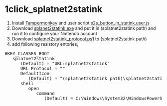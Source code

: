 # 1click_splatnet2statink

1. Install <a href="https://www.tampermonkey.net/">Tampermonkey</a> and user script <a href="https://github.com/koichim/1click_splatnet2statink/raw/master/s2s_button_in_statink.user.js">s2s_button_in_statink.user.js</a>
2. Download <a href="https://github.com/frozenpandaman/splatnet2statink/releases">splanet2statink.exe</a> and put it in (splatnet2statink path) and run it to configure your Nintendo account
3. Download <a href="https://github.com/koichim/1click_splatnet2statink/blob/master/splatnet2statink_protocol.ps1">splatnet2statink_protocol.ps1</a> to (splatnet2statink path)
4. add following resistory entories,
<pre>
HKEY_CLASSES_ROOT
   splatnet2statink
      (Default) = "URL:splatnet2statink"
      URL Protocol = ""
      DefaultIcon
         (Default) = "(splatnet2statink path)\splatnet2statink.exe,1"
      shell
         open
            command
               (Default) = C:\Windows\System32\WindowsPowerShell\v1.0\powershell.exe -ExecutionPolicy RemoteSigned -File (splatnet2statink path)\splatnet2statink_protocol.ps1 "%1"
</pre>
